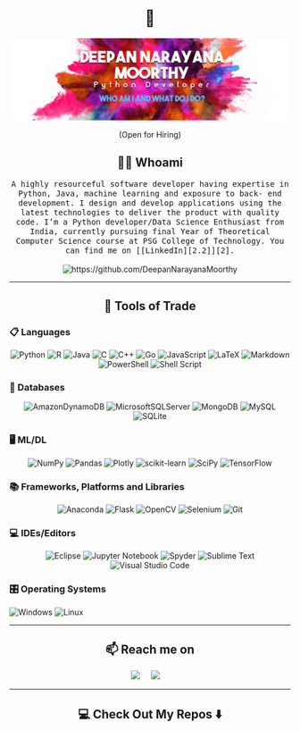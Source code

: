 <!--
**Ileriayo/ileriayo** is a ✨ _special_ ✨ repository because its `README.md` (this file) appears on your GitHub profile.
--->
<h1 align="center">
👋
</h1>
<div data-align="center">
<p align="center"><img src="https://raw.githubusercontent.com/DeepanNarayanaMoorthy/DeepanNarayanaMoorthy/master/readme_header.png" alt="header"/></p>
</div>
<p align="center">
(Open for Hiring)
</p>
<h2 align="center">
👨‍💻 Whoami
</h2>
<p align="center">
<samp>A highly resourceful software developer having expertise in Python, Java, machine learning and exposure to back- end development. I design and develop applications using the latest technologies to deliver the product with quality code. I’m a Python developer/Data Science Enthusiast from India, currently pursuing final Year of Theoretical Computer Science course at PSG College of Technology. You can find me on [[LinkedIn][2.2]][2]. </samp> <br> <br> <img src="https://komarev.com/ghpvc/?username=DeepanNarayanaMoorthy" alt="https://github.com/DeepanNarayanaMoorthy" />
</p>
<hr>
<h2 align="center">
🔭 Tools of Trade
</h2>
<p align="center">
<h3 id="languages">📋 Languages</h3>
<p align="center"><img src="https://img.shields.io/badge/python-3670A0?style=for-the-badge&amp;logo=python&amp;logoColor=ffdd54" alt="Python" /> <img src="https://img.shields.io/badge/r-%23276DC3.svg?style=for-the-badge&amp;logo=r&amp;logoColor=white" alt="R" /> <img src="https://img.shields.io/badge/java-%23ED8B00.svg?style=for-the-badge&amp;logo=java&amp;logoColor=white" alt="Java" /> <img src="https://img.shields.io/badge/c-%2300599C.svg?style=for-the-badge&amp;logo=c&amp;logoColor=white" alt="C" /> <img src="https://img.shields.io/badge/c++-%2300599C.svg?style=for-the-badge&amp;logo=c%2B%2B&amp;logoColor=white" alt="C++" /> <img src="https://img.shields.io/badge/go-%2300ADD8.svg?style=for-the-badge&amp;logo=go&amp;logoColor=white" alt="Go" /> <img src="https://img.shields.io/badge/javascript-%23323330.svg?style=for-the-badge&amp;logo=javascript&amp;logoColor=%23F7DF1E" alt="JavaScript" /> <img src="https://img.shields.io/badge/latex-%23008080.svg?style=for-the-badge&amp;logo=latex&amp;logoColor=white" alt="LaTeX" /> <img src="https://img.shields.io/badge/markdown-%23000000.svg?style=for-the-badge&amp;logo=markdown&amp;logoColor=white" alt="Markdown" /> <img src="https://img.shields.io/badge/PowerShell-%235391FE.svg?style=for-the-badge&amp;logo=powershell&amp;logoColor=white" alt="PowerShell" /> <img src="https://img.shields.io/badge/shell_script-%23121011.svg?style=for-the-badge&amp;logo=gnu-bash&amp;logoColor=white" alt="Shell Script" /></p>
<h3 id="databases">💾 Databases</h3>
<p align="center"><img src="https://img.shields.io/badge/Amazon%20DynamoDB-4053D6?style=for-the-badge&amp;logo=Amazon%20DynamoDB&amp;logoColor=white" alt="AmazonDynamoDB" /> <img src="https://img.shields.io/badge/Microsoft%20SQL%20Sever-CC2927?style=for-the-badge&amp;logo=microsoft%20sql%20server&amp;logoColor=white" alt="MicrosoftSQLServer" /> <img src="https://img.shields.io/badge/MongoDB-%234ea94b.svg?style=for-the-badge&amp;logo=mongodb&amp;logoColor=white" alt="MongoDB" /> <img src="https://img.shields.io/badge/mysql-%2300f.svg?style=for-the-badge&amp;logo=mysql&amp;logoColor=white" alt="MySQL" /> <img src="https://img.shields.io/badge/sqlite-%2307405e.svg?style=for-the-badge&amp;logo=sqlite&amp;logoColor=white" alt="SQLite" /></p>
<h3 id="mldl">🖥️ ML/DL</h3>
<p align="center"><img src="https://img.shields.io/badge/numpy-%23013243.svg?style=for-the-badge&amp;logo=numpy&amp;logoColor=white" alt="NumPy" /> <img src="https://img.shields.io/badge/pandas-%23150458.svg?style=for-the-badge&amp;logo=pandas&amp;logoColor=white" alt="Pandas" /> <img src="https://img.shields.io/badge/Plotly-%233F4F75.svg?style=for-the-badge&amp;logo=plotly&amp;logoColor=white" alt="Plotly" /> <img src="https://img.shields.io/badge/scikit--learn-%23F7931E.svg?style=for-the-badge&amp;logo=scikit-learn&amp;logoColor=white" alt="scikit-learn" /> <img src="https://img.shields.io/badge/SciPy-%230C55A5.svg?style=for-the-badge&amp;logo=scipy&amp;logoColor=%white" alt="SciPy" /> <img src="https://img.shields.io/badge/TensorFlow-%23FF6F00.svg?style=for-the-badge&amp;logo=TensorFlow&amp;logoColor=white" alt="TensorFlow" /></p>
<h3 id="frameworks-platforms-and-libraries">📚 Frameworks, Platforms and Libraries</h3>
<p align="center"><img src="https://img.shields.io/badge/Anaconda-%2344A833.svg?style=for-the-badge&amp;logo=anaconda&amp;logoColor=white" alt="Anaconda" /> <img src="https://img.shields.io/badge/flask-%23000.svg?style=for-the-badge&amp;logo=flask&amp;logoColor=white" alt="Flask" /> <img src="https://img.shields.io/badge/opencv-%23white.svg?style=for-the-badge&amp;logo=opencv&amp;logoColor=white" alt="OpenCV" /> <img src="https://img.shields.io/badge/-selenium-%43B02A?style=for-the-badge&amp;logo=selenium&amp;logoColor=white" alt="Selenium" /> <img src="https://img.shields.io/badge/git-%23F05033.svg?style=for-the-badge&amp;logo=git&amp;logoColor=white" alt="Git" /></p>
<h3 id="ideseditors">💻 IDEs/Editors</h3>
<p align="center"><img src="https://img.shields.io/badge/Eclipse-FE7A16.svg?style=for-the-badge&amp;logo=Eclipse&amp;logoColor=white" alt="Eclipse" /> <img src="https://img.shields.io/badge/jupyter-%23FA0F00.svg?style=for-the-badge&amp;logo=jupyter&amp;logoColor=white" alt="Jupyter Notebook" /> <img src="https://img.shields.io/badge/Spyder-838485?style=for-the-badge&amp;logo=spyder%20ide&amp;logoColor=maroon" alt="Spyder" /> <img src="https://img.shields.io/badge/sublime_text-%23575757.svg?style=for-the-badge&amp;logo=sublime-text&amp;logoColor=important" alt="Sublime Text" /> <img src="https://img.shields.io/badge/Visual%20Studio%20Code-0078d7.svg?style=for-the-badge&amp;logo=visual-studio-code&amp;logoColor=white" alt="Visual Studio Code" /></p>
<h3 id="operating-systems">🎛️ Operating Systems</h3>
<img src="https://img.shields.io/badge/Windows-0078D6?style=for-the-badge&amp;logo=windows&amp;logoColor=white" alt="Windows" /> <img src="https://img.shields.io/badge/Linux-FCC624?style=for-the-badge&amp;logo=linux&amp;logoColor=black" alt="Linux" />
</p>
<hr>
<h2 align="center">
📫 Reach me on
</h2>
<p align="center">
<a target="_blank"href="https://www.linkedin.com/in/deepann/"><img src="https://img.shields.io/badge/linkedin-%230077B5.svg?&style=for-the-badge&logo=linkedin&logoColor=white" /></a>     <a href="mailto:deepan06102000@gmail.com?subject=Hello%20Deepan,%20From%20Github"><img src="https://img.shields.io/badge/gmail-%23D14836.svg?&style=for-the-badge&logo=gmail&logoColor=white" /></a>    
</p>
<hr>
<h2 align="center">
💻 Check Out My Repos ⬇️
</h2>

